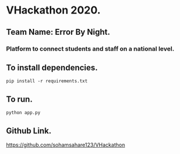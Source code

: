 # VHackathon 2020.

## Team Name: Error By Night.
### Platform to connect students and staff on a national level.

## To install dependencies.
```
pip install -r requirements.txt
```

## To run.
```
python app.py
```

## Github Link.

https://github.com/sohamsahare123/VHackathon

